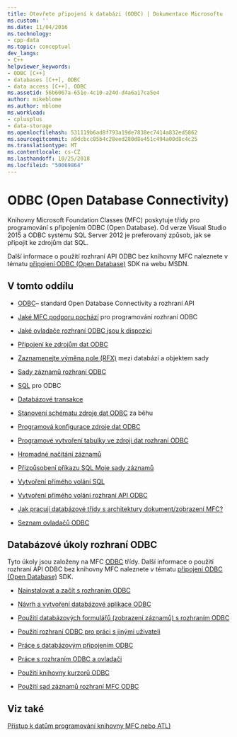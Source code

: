 ```yaml
---
title: Otevřete připojení k databázi (ODBC) | Dokumentace Microsoftu
ms.custom: ''
ms.date: 11/04/2016
ms.technology:
- cpp-data
ms.topic: conceptual
dev_langs:
- C++
helpviewer_keywords:
- ODBC [C++]
- databases [C++], ODBC
- data access [C++], ODBC
ms.assetid: 56b6067a-651e-4c10-a24d-d4a6a17ca5e4
author: mikeblome
ms.author: mblome
ms.workload:
- cplusplus
- data-storage
ms.openlocfilehash: 531119b6ad8f793a19de7838ec7414a832ed5862
ms.sourcegitcommit: a9dcbcc85b4c28eed280d8e451c494a00d8c4c25
ms.translationtype: MT
ms.contentlocale: cs-CZ
ms.lasthandoff: 10/25/2018
ms.locfileid: "50069864"
---
```

# <a name="open-database-connectivity-odbc"></a>ODBC (Open Database Connectivity)

Knihovny Microsoft Foundation Classes (MFC) poskytuje třídy pro programování s připojením ODBC (Open Database). Od verze Visual Studio 2015 a ODBC systému SQL Server 2012 je preferovaný způsob, jak se připojit ke zdrojům dat SQL.

Další informace o použití rozhraní API ODBC bez knihovny MFC naleznete v tématu [připojení ODBC (Open Database)](/previous-versions/windows/desktop/ms710252) SDK na webu MSDN.


## <a name="in-this-section"></a>V tomto oddílu

- [ODBC](odbc-basics.md)– standard Open Database Connectivity a rozhraní API

- [Jaké MFC podporu pochází](odbc-and-mfc.md) pro programování rozhraní ODBC

- [Jaké ovladače rozhraní ODBC jsou k dispozici](odbc-driver-list.md)

- [Připojení ke zdrojům dat ODBC](data-source-managing-connections-odbc.md)

- [Zaznamenejte výměna pole (RFX)](record-field-exchange-rfx.md) mezi databází a objektem sady

- [Sady záznamů rozhraní ODBC](recordset-odbc.md)

- [SQL](sql.md) pro ODBC

- [Databázové transakce](transaction-odbc.md)

- [Stanovení schématu zdroje dat ODBC](data-source-determining-the-schema-of-the-data-source-odbc.md) za běhu

- [Programová konfigurace zdroje dat ODBC](data-source-programmatically-configuring-an-odbc-data-source.md)

- [Programové vytvoření tabulky ve zdroji dat rozhraní ODBC](data-source-programmatically-creating-a-table-in-an-odbc-data-source.md)

- [Hromadné načítání záznamů](recordset-fetching-records-in-bulk-odbc.md)

- [Přizpůsobení příkazu SQL Moje sady záznamů](sql-customizing-your-recordsets-sql-statement-odbc.md)

- [Vytvoření přímého volání SQL](sql-making-direct-sql-calls-odbc.md)

- [Vytvoření přímého volání rozhraní API ODBC](odbc-calling-odbc-api-functions-directly.md)

- [Jak pracují databázové třídy s architektury dokument/zobrazení MFC?](working-with-documents-and-views.md)

- [Seznam ovladačů ODBC](odbc-driver-list.md)

## <a name="odbc-database-tasks"></a>Databázové úkoly rozhraní ODBC

Tyto úkoly jsou založeny na MFC [ODBC](odbc-basics.md) třídy. Další informace o použití rozhraní API ODBC bez knihovny MFC naleznete v tématu [připojení ODBC (Open Database)](/previous-versions/windows/desktop/ms710252) SDK.

- [Nainstalovat a začít s rozhraním ODBC](installing-and-getting-started-with-odbc.md)

- [Návrh a vytvoření databázové aplikace ODBC](design-and-create-an-odbc-database-application.md)

- [Použití databázových formulářů (zobrazení záznamů) s rozhraním ODBC](use-database-forms-record-views-with-odbc.md)

- [Použití rozhraní ODBC pro práci s jinými uživateli](use-odbc-to-work-with-other-users.md)

- [Práce s databázovým připojením ODBC](work-with-odbc-database-connections.md)

- [Práce s rozhraním ODBC a ovladači](work-with-odbc-and-drivers.md)

- [Použití knihovny kurzorů ODBC](use-the-odbc-cursor-library.md)

- [Použití sad záznamů rozhraní MFC ODBC](use-mfc-odbc-recordsets.md)

## <a name="see-also"></a>Viz také

[Přístup k datům programování knihovny MFC nebo ATL)](../../data/data-access-programming-mfc-atl.md)